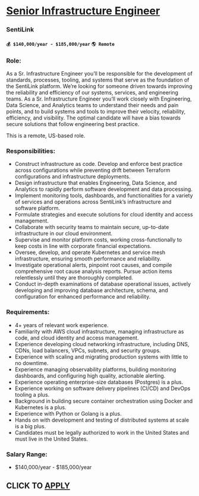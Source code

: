 # [Senior Infrastructure Engineer](https://www.remotewlb.com/apply/senior-infrastructure-engineer-119193)  
### SentiLink  
#### `💰 $140,000/year - $185,000/year` `🌎 Remote`  

### Role:

As a Sr. Infrastructure Engineer you’ll be responsible for the development of standards, processes, tooling, and systems that serve as the foundation of the SentiLink platform. We’re looking for someone driven towards improving the reliability and efficiency of our systems, services, and engineering teams. As a Sr. Infrastructure Engineer you’ll work closely with Engineering, Data Science, and Analytics teams to understand their needs and pain points, and to build systems and tools to improve their velocity, reliability, efficiency, and visibility. The optimal candidate will have a bias towards secure solutions that follow engineering best practice.

This is a remote, US-based role.

### Responsibilities:

  * Construct infrastructure as code. Develop and enforce best practice across configurations while preventing drift between Terraform configurations and infrastructure deployments.
  * Design infrastructure that enables Engineering, Data Science, and Analytics to rapidly perform software development and data processing.
  * Implement monitoring tools, dashboards, and functionalities for a variety of services and operations across SentiLink’s infrastructure and software platform.
  * Formulate strategies and execute solutions for cloud identity and access management.
  * Collaborate with security teams to maintain secure, up-to-date infrastructure in our cloud environment.
  * Supervise and monitor platform costs, working cross-functionally to keep costs in line with corporate financial expectations.
  * Oversee, develop, and operate Kubernetes and service mesh infrastructure, ensuring smooth performance and reliability.
  * Investigate operational alerts, pinpoint root causes, and compile comprehensive root cause analysis reports. Pursue action items relentlessly until they are thoroughly completed.
  * Conduct in-depth examinations of database operational issues, actively developing and improving database architecture, schema, and configuration for enhanced performance and reliability.

### Requirements:

  * 4+ years of relevant work experience.
  * Familiarity with AWS cloud infrastructure, managing infrastructure as code, and cloud identity and access management.
  * Experience developing cloud networking infrastructure, including DNS, CDNs, load balancers, VPCs, subnets, and security groups.
  * Experience with scaling and migrating production systems with little to no downtime.
  * Experience managing observability platforms, building monitoring dashboards, and configuring high quality, actionable alerting.
  * Experience operating enterprise-size databases (Postgres) is a plus.
  * Experience working on software delivery pipelines (CI/CD) and DevOps tooling a plus.
  * Background in building secure container orchestration using Docker and Kubernetes is a plus.
  * Experience with Python or Golang is a plus.
  * Hands on with development and testing of distributed systems at scale is a big plus.
  * Candidates must be legally authorized to work in the United States and must live in the United States.

### Salary Range:

  * $140,000/year - $185,000/year

  
## CLICK TO [APPLY](https://www.remotewlb.com/apply/senior-infrastructure-engineer-119193)

